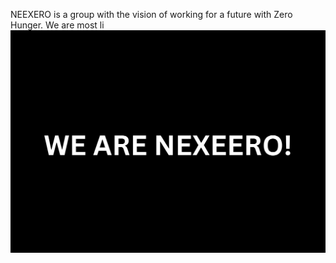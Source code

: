 NEEXERO is a group with the vision of working for a future with Zero Hunger. We are most li
![](../../IMAGE/WE%20ARE%20NEXEERO!.png)